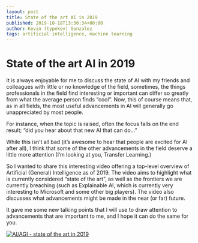 ```yaml
---
layout: post
title: State of the art AI in 2019
published: 2019-10-18T13:30:34+00:00
author: Kevin (typekev) Gonzalez
tags: artificial intelligence, machine learning
---
```


# State of the art AI in 2019

It is always enjoyable for me to discuss the state of AI with my friends and colleagues with little or no knowledge of the field, sometimes, the things professionals in the field find interesting or important can differ so greatly from what the average person finds “cool”. Now, this of course means that, as in all fields, the most useful advancements in AI will generally go unappreciated by most people.

For instance, when the topic is raised, often the focus falls on the end result; “did you hear about that new AI that can do…”

While this isn’t all bad (it’s awesome to hear that people are excited for AI after all), I think that some of the other advancements in the field deserve a little more attention (I’m looking at you, Transfer Learning.)

So I wanted to share this interesting video offering a top-level overview of Artificial (General) Intelligence as of 2019\. The video aims to highlight what is currently considered “state of the art”, as well as the frontiers we are currently breaching (such as Explainable AI, which is currently very interesting to Microsoft and some other big players). The video also discusses what advancements might be made in the near (or far) future.

It gave me some new talking points that I will use to draw attention to advancements that are important to me, and I hope it can do the same for you.

[![AI/AGI - state of the art in 2019](https://img.youtube.com/vi/ZusjVvxEinw/0.jpg)](https://www.youtube.com/watch?v=ZusjVvxEinw)
